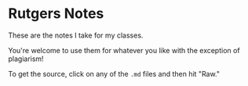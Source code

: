 # Rutgers Notes

These are the notes I take for my classes.

You're welcome to use them for whatever you like with the exception of plagiarism!

To get the source, click on any of the `.md` files and then hit "Raw."
